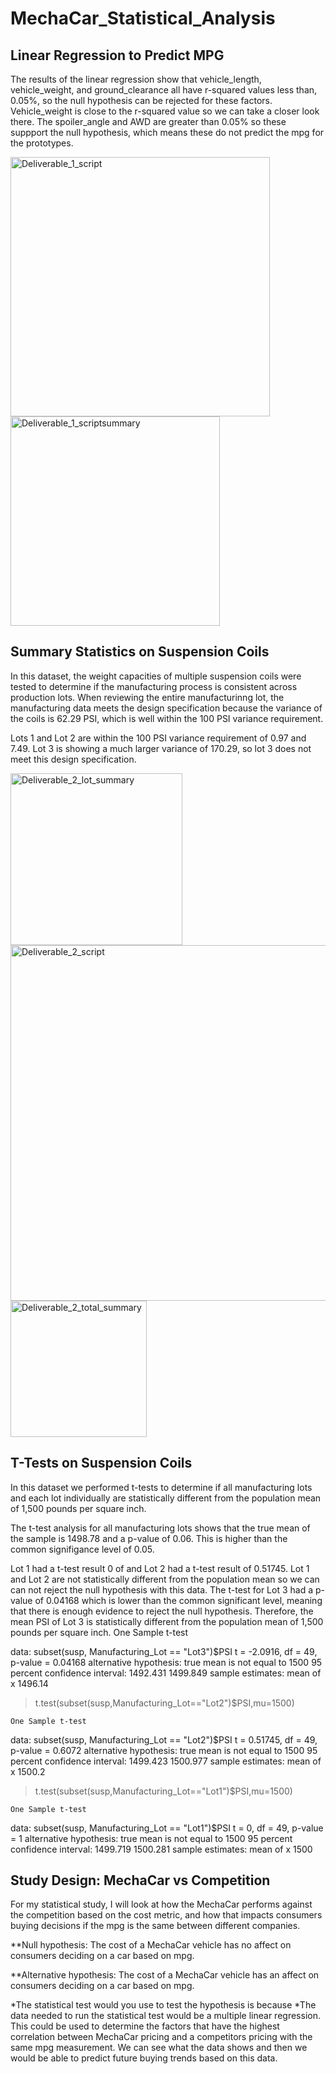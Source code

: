 # MechaCar_Statistical_Analysis


## Linear Regression to Predict MPG
The results of the linear regression show that  vehicle_length, vehicle_weight, and ground_clearance all have r-squared values less than, 0.05%, so the null hypothesis can be rejected for these factors.
Vehicle_weight is close to the r-squared value so we can take a closer look there. The spoiler_angle and AWD are greater than 0.05% so these suppport the null hypothesis, which means these do not predict the mpg for the prototypes. 

<img width="415" alt="Deliverable_1_script" src="https://user-images.githubusercontent.com/99056132/180630378-92eb105b-56c2-484c-b812-710570f55ec1.png">
<img width="335" alt="Deliverable_1_scriptsummary" src="https://user-images.githubusercontent.com/99056132/180630381-300d25d1-da87-4cbc-8af1-731d77d86acb.png">

## Summary Statistics on Suspension Coils

In this dataset, the weight capacities of multiple suspension coils were tested to determine if the manufacturing process is consistent across production lots. 
When reviewing the entire manufacturinng lot, the manufacturing data meets the design specification because the variance of the coils is 62.29 PSI, which is well within the 100 PSI variance requirement.

Lots 1 and Lot 2 are within the 100 PSI variance requirement of 0.97 and 7.49. Lot 3 is showing a much larger variance  of 170.29, so lot 3 does not meet this design specification.

<img width="275" alt="Deliverable_2_lot_summary" src="https://user-images.githubusercontent.com/99056132/180630398-8b4cfe21-925f-4e03-b1fd-7e5d99539558.png">
<img width="569" alt="Deliverable_2_script" src="https://user-images.githubusercontent.com/99056132/180630402-eb4e0006-4c09-48d3-a016-3f03065b1dbd.png">
<img width="218" alt="Deliverable_2_total_summary" src="https://user-images.githubusercontent.com/99056132/180630409-3faf913f-6e43-4989-a0e7-6c9f3b230ab9.png">


## T-Tests on Suspension Coils
In this dataset we performed t-tests to determine if all manufacturing lots and each lot individually are statistically different from the population mean of 1,500 pounds per square inch.

The t-test analysis for all manufacturing lots shows that the true mean of the sample is 1498.78 and a p-value of 0.06. This is higher than the common signifigance level of 0.05.

Lot 1 had a t-test result 0 of and Lot 2 had a t-test result of 0.51745. Lot 1 and Lot 2 are not statistically different from the population mean so we can can not reject the null hypothesis with this data. The t-test for Lot 3 had a p-value of 0.04168 which is lower than the common significant level, meaning that there is enough evidence to reject the null hypothesis. Therefore, the mean PSI of Lot 3 is statistically different from the population mean of 1,500 pounds per square inch.
	One Sample t-test

data:  subset(susp, Manufacturing_Lot == "Lot3")$PSI
t = -2.0916, df = 49, p-value = 0.04168
alternative hypothesis: true mean is not equal to 1500
95 percent confidence interval:
 1492.431 1499.849
sample estimates:
mean of x 
  1496.14 

> t.test(subset(susp,Manufacturing_Lot=="Lot2")$PSI,mu=1500)

	One Sample t-test

data:  subset(susp, Manufacturing_Lot == "Lot2")$PSI
t = 0.51745, df = 49, p-value = 0.6072
alternative hypothesis: true mean is not equal to 1500
95 percent confidence interval:
 1499.423 1500.977
sample estimates:
mean of x 
   1500.2 

> t.test(subset(susp,Manufacturing_Lot=="Lot1")$PSI,mu=1500)

	One Sample t-test

data:  subset(susp, Manufacturing_Lot == "Lot1")$PSI
t = 0, df = 49, p-value = 1
alternative hypothesis: true mean is not equal to 1500
95 percent confidence interval:
 1499.719 1500.281
sample estimates:
mean of x 
     1500 

## Study Design: MechaCar vs Competition

For my statistical study, I will look at how the MechaCar performs against the competition based on the cost metric, and how that impacts consumers buying decisions if the mpg is the same between different companies.

**Null hypothesis: The cost of a MechaCar vehicle has no affect on consumers deciding on a car based on mpg.

**Alternative hypothesis: The cost of a MechaCar vehicle has an affect on consumers deciding on a car based on mpg.

*The statistical test would you use to test the hypothesis is because
*The data needed to run the statistical test would be a multiple linear regression. This could be used to determine the factors that have the highest correlation between MechaCar pricing and a competitors pricing with the same mpg measurement. We can see what the data shows and then we would be able to predict future buying trends based on this data.
